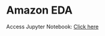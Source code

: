 # Amazon EDA


Access Jupyter Notebook: [Click here](https://github.com/Akhand-p-singh/Python-Project/blob/master/1.%20Amazon%20Product%20EDA/Amazon%20Product%20EDA.ipynb)